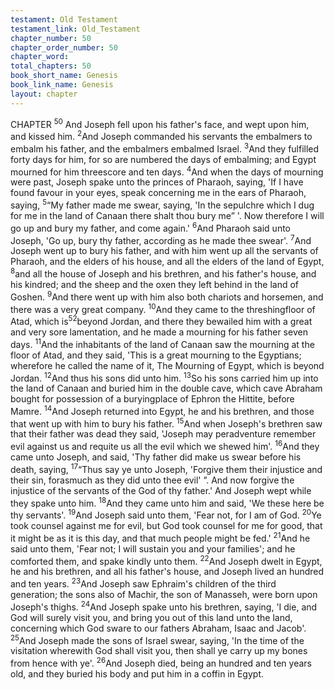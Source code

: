 ```yaml
---
testament: Old Testament
testament_link: Old_Testament
chapter_number: 50
chapter_order_number: 50
chapter_word: 
total_chapters: 50
book_short_name: Genesis
book_link_name: Genesis
layout: chapter
---
```


CHAPTER <sup>50</sup>
And Joseph fell upon his father's face, and wept upon him, and kissed him.
<sup>2</sup>And Joseph commanded his servants the embalmers to embalm his father, and the
embalmers embalmed Israel. <sup>3</sup>And they fulfilled forty days for him, for so are numbered
the days of embalming; and Egypt mourned for him threescore and ten days. 
<sup>4</sup>And when the days of mourning were past, Joseph spake unto the princes of
Pharaoh, saying, 'If I have found favour in your eyes, speak concerning me in the ears of
Pharaoh, saying, <sup>5</sup>“My father made me swear, saying, 'In the sepulchre which I dug for
me in the land of Canaan there shalt thou bury me” '. Now therefore I will go up and
bury my father, and come again.'  <sup>6</sup>And Pharaoh said unto Joseph, 'Go up, bury thy
father, according as he made thee swear'. <sup>7</sup>And Joseph went up to bury his father, and
with him went up all the servants of Pharaoh, and the elders of his house, and all the
elders of the land of Egypt, <sup>8</sup>and all the house of Joseph and his brethren, and his
father's house, and his kindred; and the sheep and the oxen they left behind in the land
of Goshen. <sup>9</sup>And there went up with him also both chariots and horsemen, and there
was a very great company. <sup>10</sup>And they came to the threshing­floor of Atad, which is<sup>52</sup>beyond Jordan, and there they bewailed him with a great and very sore lamentation,
and he made a mourning for his father seven days. <sup>11</sup>And the inhabitants of the land of
Canaan saw the mourning at the floor of Atad, and they said, 'This is a great mourning
to the Egyptians; wherefore he called the name of it, The Mourning of Egypt, which is
beyond Jordan. <sup>12</sup>And thus his sons did unto him. <sup>13</sup>So his sons carried him up into
the land of Canaan and buried him in the double cave, which cave Abraham bought for
possession of a burying­place of Ephron the Hittite, before Mamre. <sup>14</sup>And Joseph
returned into Egypt, he and his brethren, and those that went up with him to bury his
father. 
<sup>15</sup>And when Joseph's brethren saw that their father was dead they said, 'Joseph
may peradventure remember evil against us and requite us all the evil which we shewed
him'. <sup>16</sup>And they came unto Joseph, and said, 'Thy father did make us swear before his
death, saying, <sup>17</sup>“Thus say ye unto Joseph, 'Forgive them their injustice and their sin,
forasmuch as they did unto thee evil' ”. And now forgive the injustice of the servants of
the God of thy father.' And Joseph wept while they spake unto him. <sup>18</sup>And they came
unto him and said, 'We these here be thy servants'. <sup>19</sup>And Joseph said unto them, 'Fear
not, for I am of God. <sup>20</sup>Ye took counsel against me for evil, but God took counsel for me
for good, that it might be as it is this day, and that much people might be fed.' <sup>21</sup>And he
said unto them, 'Fear not; I will sustain you and your families'; and he comforted them,
and spake kindly unto them.
<sup>22</sup>And Joseph dwelt in Egypt, he and his brethren, and all his father's house,
and Joseph lived an hundred and ten years. <sup>23</sup>And Joseph saw Ephraim's children of
the third generation; the sons also of Machir, the son of Manasseh, were born upon
Joseph's thighs. <sup>24</sup>And Joseph spake unto his brethren, saying, 'I die, and God will
surely visit you, and bring you out of this land unto the land, concerning which God
sware to our fathers Abraham, Isaac and Jacob'. <sup>25</sup>And Joseph made the sons of Israel
swear, saying, 'In the time of the visitation wherewith God shall visit you, then shall ye
carry up my bones from hence with ye'. <sup>26</sup>And Joseph died, being an hundred and ten
years old, and they buried his body and put him in a coffin in Egypt. 